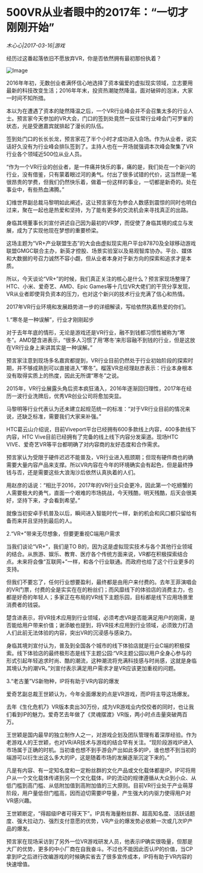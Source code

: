 # 500VR从业者眼中的2017年：“一切才刚刚开始”

*木心心|2017-03-16|游戏*

经历过这番起落依旧不愿放弃VR，你是否依然拥有最初那份执着？

![Image](https://timgsa.baidu.com/timg?image&quality=80&size=b9999_10000&sec=1503840191595&di=94e61ce9b78169152afe1afb2550b42c&imgtype=0&src=http%3A%2F%2Fp2.zx.680.com%2F2016-06%2F06%2F20160606162318889742.png)

2016年年初，无数创业者满怀信心地选择了资本偏爱的虚拟现实领域，立志要用最新的科技改变生活；2016年年末，投资热潮陡然降温，面对破碎的泡沫，大家一时间不知所措。

本以为在遭遇了资本的陡然降温之后，一个VR行业峰会并不会召集太多的行业人士。预言家今天参加的VR大会，门口的签到处竟然一反往常行业峰会门可罗雀的状态，光是受邀嘉宾就排起了漫长的队伍。

签到处门口的长长长龙，预言家花了半个小时才成功进入会场。作为从业者，说实话好久没有为行业峰会排队签到了。主持人也在一开场就强调本次峰会聚集了VR行业各个领域近500位从业人员。

“作为一个VR行业的创业者，是一件痛并快乐的事，痛的是，我们处在一个新兴的行业，没有借鉴，只有蒙着眼过河的勇气。付出了很多试错的代价，这当然是一笔很昂贵的学费，但我们仍然快乐着，做着一份这样的事业，一切都是新奇的。处在事业中，有些热血沸腾。”

幻维世界副总裁马黎明如此阐述，这让预言家在为参会人数感到震惊的同时也明白过来，聚在一起也是热爱和坚持，为了能有更多的交流机会来寻找真正的出路。

身临其境董事长刘宣付讲述自己因为最初的VR梦，而促使了身临其境的成立与发展，成为了实现他现在梦想的重要桥梁。

这场主题为“VR+产业联盟生态”的大会由虚拟现实用户平台87870及全球移动游戏联盟GMGC联合主办，新英才控股、场景实验室以及易观智库协办。平台、媒体和大数据的号召力诚然不容小觑，但从业者本身对于新方向的探索和追求才是本质。

所以，今天谈论“VR+”的时候，我们真正关注的核心是什么？预言家现场整理了HTC、小米、爱奇艺、AMD、Epic Games等十几位VR大佬们的干货分享发现，VR从业者即使背负资本的压力，也对这个新兴的技术行业充满了信心和热情。

2017年VR行业环境和发展趋势进一步的详细解读，写给依然执着热爱的你们。

1.“寒冬是一种误解”，行业才刚刚起步

对于去年年底的情形，无论是游戏还是VR行业，融不到钱都习惯性被称为“寒冬”。AMD楚含进表示，“很多人习惯了用‘寒冬’来形容融不到钱的行业，但是这放在VR行业身上来讲其实是一种误解。”

预言家注意到现场多名嘉宾都提到，VR行业目前仍然处于行业初始阶段的探索时期，并不够成熟到可以直接进入“寒冬”。榴莲VR总经理赵彦表示：行业本身根本没有取得实质上的热度，因此无所谓“寒冬”之说。

2015年，VR行业展露头角后资本疯狂涌入，2016年逐渐回归理性，2017年在经历一波行业洗牌后，优秀VR创业公司将愈加突显。

马黎明等行业代表认为还未建立起规范统一的标准：“对于VR行业目前的情况来说，还缺乏标准，需要我们大家来补强。”

HTC葛云山介绍说，目前Viveport平台已经拥有600多款线上内容，400多款线下内容，HTC Vive目前已经拥有了完备的线上线下内容分发渠道。现场HTC VIVE、爱奇艺VR等平台都明确了对内容商的友好态度和合作需求。

预言家认为受限于硬件迟迟不能普及，VR行业进入瓶颈期；但现有硬件商也的确需要大量内容产品来支撑。所以VR内容在今年的环境确实会有起色，但是最终挣钱与否，还是需要这些大浪淘沙后依然认真执着的人们。

用赵彦的话说：“相比于2016，2017年的VR行业只会更冷，因此第一个吃螃蟹的人需要极大的勇气，直面一个艰难的市场挑战，今天残酷，明天残酷，后天会很美好，坚持下来，才会看到希望。”

就像当初安卓手机普及以后，瞬间进入智能时代一样，新的机会和风口都只留给有备而来并且坚持到最后的人。

2.“VR+”带来无尽想象，但要更重视C端用户需求

当我们谈论“VR+”，我们是TO B的，因为这是虚拟现实技术与各个其他行业领域的结合。从旅游、娱乐、教育、医疗各个传统方面来说，VR都在积极探索结合点。未来将会像“互联网+”一样，和各个行业联通。而政府也给了这个行业更多的支持。

但我们不要忘了，任何行业想要盈利，最终都是由用户来付费的。去年王菲演唱会的VR门票，付费的全是实实在在的粉丝们；而风靡线下的体验店的消费主力，也都是好奇的年轻人；多家正在布局的VR线下主题乐园，目标都是线下应用场景里消费者的钱袋。

楚含进表示，将VR技术应用到行业领域，必须考虑VR是否能满足用户的刚需，是否能给用户带来价值；谢添敏也提到，将VR技术应用到行业领域，必须致力打造人们此前无法体验的内容，突出VR的沉浸感与感染力。

身临其境刘宣付认为，普及到全国各个城市的线下体验店就是行业C端的积极探索。线下体验店的最终极形态是线下主题公园:“VR主题公园以用户全身心参与的形式引起年轻追求时尚、酷的潮流，这种潮流将充满科技感与时尚感，这就是身临其境认为的潮VR。”刘宣付表示满足用户需求才是VR应该更加重视的问题。

3.“老古董”VS新物种，IP将有助于VR内容的爆发

爱奇艺副总裁王世颖认为，今年全面爆发的点是VR游戏，而IP将主导这场爆发。

去年《生化危机7》VR版本卖出30万份，成为VR游戏业内佼佼者的同时，也让我们看到IP的魅力。爱奇艺去年做了《灵魂摆渡》VR版，两小时点击量突破两百万。

王世颖是国内最早的独立制作人之一，对游戏企划及团队管理有着深厚经验。作为老游戏人的王世颖，也对VR/AR技术与游戏的结合早有关注。“现阶段游戏IP进入市场属于正确的时机。当初谁也想不到手游会产出如此多的IP，谁也想不到当初的端游可以衍生出这么多大的IP，这是随着市场的发展逐渐沉淀下来的。”

凡是有内容、有一定知名度和一定粉丝群的文化产品或文化载体都是IP。IP可将用户从一个文化载体传递到另一个文化载体，IP的流动的规律遵循从大众到小众、从低门槛到高门槛、从低附加值到高附加值的三大原则。目前VR行业处于产业萌芽阶段，用户量低但门槛高，因而迫切需要IP导量，产生强大的内驱力使得用户对VR感兴趣。

王世颖断定，“得超级IP者可得天下”。IP具有海量粉丝群、超高知名度、活跃话题度、强大拉动力、强烈支付意愿的优势，VR产业的爆发势必依赖一次或几次IP产品的爆发。

预言家在现场采访到了另外一位VR游戏研发人员，他表示IP确实很吸量，但那是大厂的优势，更多的中小厂商在自我奋斗。不过也不能因此否认IP的价值，当CP拿到IP之后进行改编游戏的时候确实省去了很多宣传成本，IP将有助于VR内容的快速增值。

